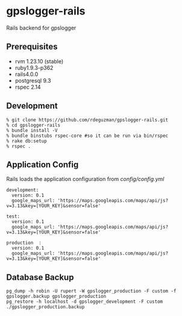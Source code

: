 gpslogger-rails
===============

Rails backend for gpslogger

## Prerequisites
- rvm 1.23.10 (stable)
- ruby1.9.3-p362
- rails4.0.0
- postgresql 9.3
- rspec 2.14

## Development

```
% git clone https://github.com/rdeguzman/gpslogger-rails.git
% cd gpslogger-rails
% bundle install -V
% bundle binstubs rspec-core #so it can be run via bin/rspec
% rake db:setup
% rspec .
```

## Application Config
Rails loads the application configuration from *config/config.yml*

```
development:
  version: 0.1
  google_maps_url: 'https://maps.googleapis.com/maps/api/js?v=3.13&key=[YOUR_KEY]&sensor=false'

test:
  version: 0.1
  google_maps_url: 'https://maps.googleapis.com/maps/api/js?v=3.13&key=[YOUR_KEY]&sensor=false'

production  :
  version: 0.1
  google_maps_url: 'https://maps.googleapis.com/maps/api/js?v=3.13&key=[YOUR_KEY]&sensor=false'
```

## Database Backup
```
pg_dump -h robin -U rupert -W gpslogger_production -F custom -f gpslogger.backup gpslogger_production
pg_restore -h localhost -d gpslogger_development -F custom ./gpslogger_production.backup
```

